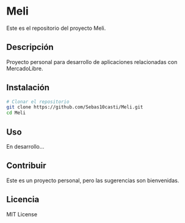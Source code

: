 # Meli

Este es el repositorio del proyecto Meli.

## Descripción

Proyecto personal para desarrollo de aplicaciones relacionadas con MercadoLibre.

## Instalación

```bash
# Clonar el repositorio
git clone https://github.com/Sebas10casti/Meli.git
cd Meli
```

## Uso

En desarrollo...

## Contribuir

Este es un proyecto personal, pero las sugerencias son bienvenidas.

## Licencia

MIT License